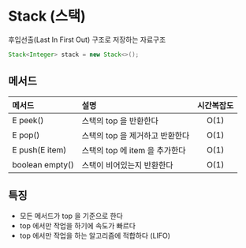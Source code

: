 # Stack (스택)
후입선출(Last In First Out) 구조로 저장하는 자료구조

```java
Stack<Integer> stack = new Stack<>();
```

## 메서드
| 메서드             | 설명                    | 시간복잡도 |
|:----------------|:----------------------|:-----:|
| E peek()        | 스택의 top 을 반환한다        | O(1)  |
| E pop()         | 스택의 top 을 제거하고 반환한다   | O(1)  |
| E push(E item)  | 스택의 top 에 item 을 추가한다 | O(1)  |
| boolean empty() | 스택이 비어있는지 반환한다        | O(1)  |

## 특징
- 모든 메서드가 top 을 기준으로 한다
- top 에서만 작업을 하기에 속도가 빠르다
- top 에서만 작업을 하는 알고리즘에 적합하다 (LIFO)
